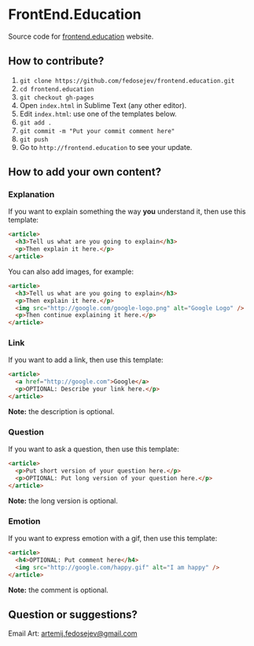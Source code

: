 # FrontEnd.Education

Source code for [frontend.education](http://frontend.education) website.

## How to contribute?

1. `git clone https://github.com/fedosejev/frontend.education.git`
2. `cd frontend.education`
3. `git checkout gh-pages`
3. Open `index.html` in Sublime Text (any other editor).
4. Edit `index.html`: use one of the templates below.
5. `git add .`
6. `git commit -m "Put your commit comment here"`
7. `git push`
8. Go to `http://frontend.education` to see your update.

## How to add your own content?

### Explanation

If you want to explain something the way __you__ understand it, then use this template:

```html
<article>
  <h3>Tell us what are you going to explain</h3>
  <p>Then explain it here.</p>
</article>
```

You can also add images, for example:

```html
<article>
  <h3>Tell us what are you going to explain</h3>
  <p>Then explain it here.</p>
  <img src="http://google.com/google-logo.png" alt="Google Logo" />
  <p>Then continue explaining it here.</p>
</article>
```

### Link

If you want to add a link, then use this template:

```html
<article>
  <a href="http://google.com">Google</a>
  <p>OPTIONAL: Describe your link here.</p>
</article>
```

__Note:__ the description is optional.

### Question

If you want to ask a question, then use this template:

```html
<article>
  <p>Put short version of your question here.</p>
  <p>OPTIONAL: Put long version of your question here.</p>
</article>
```

__Note:__ the long version is optional.

### Emotion

If you want to express emotion with a gif, then use this template:

```html
<article>
  <h4>OPTIONAL: Put comment here</h4>
  <img src="http://google.com/happy.gif" alt="I am happy" />
</article>
```

__Note:__ the comment is optional.

## Question or suggestions?

Email Art: [artemij.fedosejev@gmail.com](mailto:artemij.fedosejev@gmail.com)